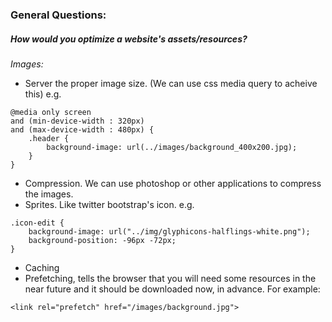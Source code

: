 ### General Questions:
##### How would you optimize a website's assets/resources?
*Images:*
* Server the proper image size. (We can use css media query to acheive this) e.g.
```
@media only screen
and (min-device-width : 320px) 
and (max-device-width : 480px) {
    .header {
        background-image: url(../images/background_400x200.jpg);
    }
}
```
* Compression. We can use photoshop or other applications to compress the images.
* Sprites. Like twitter bootstrap's icon. e.g.
```
.icon-edit {
    background-image: url("../img/glyphicons-halflings-white.png");
    background-position: -96px -72px;
}
```
* Caching
* Prefetching, tells the browser that you will need some resources in the near future and it should
be downloaded now, in advance. For example:
```
<link rel="prefetch" href="/images/background.jpg">
```

